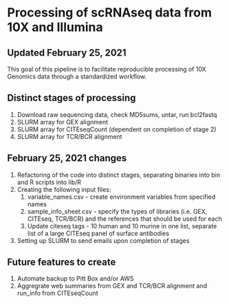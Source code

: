 # Processing of scRNAseq data from 10X and Illumina
## Updated February 25, 2021

This goal of this pipeline is to facilitate reproducible processing of 10X Genomics data through a standardized workflow.

## Distinct stages of processing

1. Download raw sequencing data, check MD5sums, untar, run bcl2fastq
2. SLURM array for GEX alignment
3. SLURM array for CITEseqCount (dependent on completion of stage 2)
4. SLURM array for TCR/BCR alignment

## February 25, 2021 changes

1. Refactoring of the code into distinct stages, separating binaries into bin and R scripts into lib/R
2. Creating the following input files:
    1. variable_names.csv - create environment variables from specified names
    2. sample_info_sheet.csv - specify the types of libraries (i.e. GEX, CITEseq, TCR/BCR) and the references that should be used for each
    3. Update citeseq tags - 10 human and 10 murine in one list, separate list of a large CITEseq panel of surface antibodies
3. Setting up SLURM to send emails upon completion of stages

## Future features to create

1. Automate backup to Pitt Box and/or AWS
2. Aggregrate web summaries from GEX and TCR/BCR alignment and run_info from CITEseqCount

